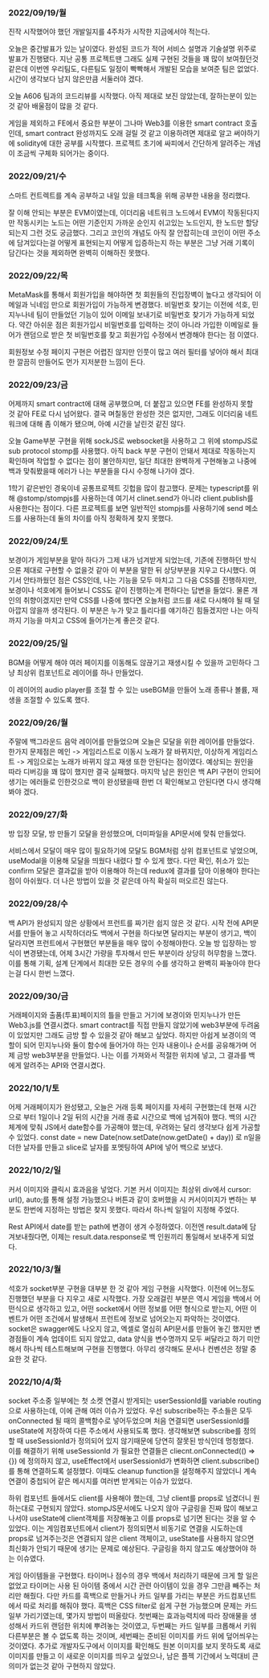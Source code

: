 ### 2022/09/19/월

진작 시작했어야 했던 개발일지를 4주차가 시작한 지금에서야 적는다.

오늘은 중간발표가 있는 날이였다. 완성된 코드가 적어 서비스 설명과 기술설명 위주로 발표가 진행됐다. 지난 공통 프로젝트땐 그래도 실제 구현된 것들을 꽤 많이 보여줬던것 같은데 이번엔 우리팀도, 다른팀도 일정이 빡빡해서 개발된 모습을 보여준 팀은 없었다. 시간이 생각보다 남지 않은만큼 서둘러야 겠다.

오늘 A606 팀과의 코드리뷰를 시작했다. 아직 제대로 보진 않았는데, 잘하는분이 있는것 같아 배울점이 많을 것  같다.

게임을 제외하고 FE에서 중요한 부분이 그나마 Web3를 이용한 smart contract 호출인데, smart contract 완성까지도 오래 걸릴 것 같고 이용하려면 제대로 알고 써야하기에 solidity에 대한 공부를 시작했다. 프로젝트 초기에 싸피에서 간단하게 알려주는 개념이 조금씩 구체화 되어가는 중이다.



### 2022/09/21/수

스마트 컨트렉트를 계속 공부하고 내일 있을 테크톡을 위해 공부한 내용을 정리했다.

잘 이해 안되는 부분은 EVM이였는데, 이더리움 네트워크 노드에서 EVM이 작동된다지만 작동시키는 노드는 어떤 기준인지 가까운 순인지 쉬고있는 노드인지, 한 노드만 할당되는지 그런 것도 궁금했다. 그리고 코인의 개념도 아직 잘 안잡히는데 코인이 어떤 주소에 담겨있다는걸 어떻게 표현되는지 어떻게 입증하는지 하는 부분은 그냥 거래 기록이 담긴다는 것을 제외하면 완벽히 이해하진 못했다.



### 2022/09/22/목

MetaMask를 통해서 회원가입을 해야하면 첫 회원들의 진입장벽이 높다고 생각되어 이메일과 닉네임 만으로 회원가입이 가능하게 변경했다. 비밀번호 찾기는 이전에 석호, 민지누나네 팀이 만들었던 기능이 있어 이메일 보내기로 비밀번호 찾기가 가능하게 되었다. 약간 아쉬운 점은 회원가입시 비밀번호를 입력하는 것이 아니라 가입한 이메일로 들어가 랜덤으로 받은 첫 비밀번호를 찾고 회원가입 수정에서 변경해야 한다는 점 이였다.

회원정보 수정 페이지 구현은 어렵진 않지만 인풋이 많고 여러 필터를 넣어야 해서 최대한 깔끔히 만들어도 먼가 지저분한 느낌이 든다.



### 2022/09/23/금

어제까지 smart contract에 대해 공부했으며, 더 붙잡고 있으면 FE를 완성하지 못할 것 같아 FE로 다시 넘어왔다. 결국 며칠동안 완성한 것은 없지만, 그래도 이더리움 네트워크에 대해 좀 이해가 됐으며, 아예 시간을 날린것 같진 않다.

오늘 Game부분 구현을 위해 sockJS로 websocket을 사용하고 그 위에 stompJS로 sub protocol stomp를 사용했다. 아직 back 부분 구현이 안돼서 제대로 작동하는지 확인하며 작업할 수 없다는 점이 불안하지만, 일단 최대한 완벽하게 구현해놓고 나중에 백과 맞춰봤을때 에러가 나는 부분들을 다시 수정해 나가야 겠다.

1학기 같은반인 경욱이네 공통프로젝트 깃헙을 많이 참고했다. 문제는 typescript를 위해 @stomp/stompjs를 사용하는데 여기서 clinet.send가 아니라 client.publish를 사용한다는 점이다. 다른 프로젝트를 보면 일반적인 stompjs를 사용하기에 send 메소드를 사용하는데 둘의 차이를 아직 정확하게 찾지 못했다.



### 2022/09/24/토

보경이가 게임부분을 맡아 하다가 그제 내가 넘겨받게 되었는데, 기존에 진행하던 방식으론 제대로 구현할 수 없을것 같아 이 부분을 말한 뒤 상당부분을 지우고 다시했다. 여기서 안타까웠던 점은 CSS인데, 나는 기능을 모두 마치고 그 다음 CSS를 진행하지만, 보경이나 석호에게 들어보니 CSS도 같이 진행하는게 편하다는 답변을 들었다. 물론 개인의 취향이겠지만 만약 CSS를 나중에 했다면 오늘처럼 코드를 새로 다시해야 될 때 덜 아깝지 않을까 생각된다. 이 부분은 누가 맞고 틀리다를 얘기하긴 힘들겠지만 나는 아직까지 기능을 마치고 CSS에 들어가는게 좋은것 같다.



### 2022/09/25/일

BGM을 어떻게 해야 여러 페이지를 이동해도 않끊기고 재생시킬 수 있을까 고민하다 그냥 최상위 컴포넌트로 레이어를 하나 만들었다.

이 레이어의 audio player를 조절 할 수 있는 useBGM을 만들어 노래 종류나 볼륨, 재생을 조절할 수 있도록 했다.



### 2022/09/26/월

주말에 백그라운드 음악 레이어를 만들었으며 오늘은 모달을 위한 레이어를 만들었다. 한가지 문제점은 메인 -> 게임리스트로 이동시 노래가 잘 바뀌지만, 이상하게 게임리스트 -> 게임으로는 노래가 바뀌지 않고 재생 또한 안된다는 점이였다. 예상되는 원인을 따라 디버깅을 꽤 많이 했지만 결국 실패했다. 마지막 남은 원인은 백 API 구현이 안되어 생기는 에러들로 인한것으로 백이 완성됐을때 한번 더 확인해보고 안된다면 다시 생각해 봐야 겠다.



### 2022/09/27/화

방 입장 모달, 방 만들기 모달을 완성했으며, 더미파일을 API문서에 맞춰 만들었다.

서비스에서 모달이 매우 많이 필요하기에 모달도 BGM처럼 상위 컴포넌트로 넣었으며, useModal을 이용해 모달을 띄웠다 내렸다 할 수 있게 했다. 다만 확인, 취소가 있는 confirm 모달은 결과값을 받아 이용해야 하는데 redux에 결과를 담아 이용해야 한다는 점이 아쉬웠다. 더 나은 방법이 있을 것 같은데 아직 확실히 떠오르진 않는다.



### 2022/09/28/수

백 API가 완성되지 않은 상황에서 프런트를 짜기란 쉽지 않은 것 같다. 시작 전에 API문서를 만들어 놓고 시작하더라도 백에서 구현을 하다보면 달라지는 부분이 생기고, 백이 달라지면 프런트에서 구현했던 부분들을 매우 많이 수정해야한다. 오늘 방 입장하는 방식이 변경됐는데, 어제 3시간 가량을 투자해서 만든 부분이라 상당히 허무함을 느꼈다. 이를 통해 기획, 설계 단계에서 최대한 모든 경우의 수를 생각하고 완벽히 짜놓아야 한다는걸 다시 한번 느꼈다.



### 2022/09/30/금

거래페이지와 출품(투표)페이지의 틀을 만들고 거기에 보경이와 민지누나가 만든 Web3.js를 연결시켰다. smart contract를 직접 만들지 않았기에 web3부분에 두려움이 있었지만 그래도 금방 할 수 있을것 같아 해보고 싶었다. 하지만 아쉽게 보경이의 역할이 되어 민지누나와 둘이 함수에 들어가야 하는 인자 내용이나 순서를 공유해가며 어제 금방 web3부분을 만들었다. 나는 이를 가져와서 적절한 위치에 넣고, 그 결과를 백에게 알려주는 API와 연결시켰다.



### 2022/10/1/토

어제 거래페이지가 완성됐고, 오늘은 거래 등록 페이지를 자세히 구현했는데 현재 시간으로 부터 1일이나 2일 뒤의 시간을 거래 종료 시간으로 백에 넘겨줘야 했다. 백의 시간 체계에 맞춰 JS에서 date함수를 가공해야 했는데, 우려와는 달리 생각보다 쉽게 가공할 수 있었다. const date = new Date(now.setDate(now.getDate() + day)) 로 n일을 더한 날자를 만들고 slice로 날자를 포멧팅하여 API에 넣어 백으로 보냈다.



### 2022/10/2/일

커서 이미지와 클릭시 효과음을 넣었다. 기본 커서 이미지는 최상위 div에서 cursor: url(), auto;를 통해 설정 가능했으나 버튼과 같이 호버했을 시 커서이미지가 변하는 부분도 한번에 지정하는 방법은 찾지 못했다. 따라서 하나씩 일일이 지정해 주었다.

Rest API에서 date를 받는 path에 변경이 생겨 수정하였다. 이전엔 result.data에 담겨보내줬다면, 이제는 result.data.response로 백 인원끼리 통일해서 보내주게 되었다.



### 2022/10/3/월

석호가 socket부분 구현을 대부분 한 것 같아 게임 구현을 시작했다. 이전에 어느정도 진행했던 부분을 다 지우고 새로 시작했다. 가장 오래걸린 부분은 역시 게임을 백에서 어떤식으로 생각하고 있고, 어떤 socket에서 어떤 정보를 어떤 형식으로 받는지, 어떤 이벤트가 어떤 조건에서 발생해서 프런트에 정보로 넘어오는지 파악하는 것이였다. socket은 swagger에도 나오지 않고, 엑셀로 열심히 API문서를 만들어 놓긴 했지만 변경점들이 계속 업데이트 되지 않았고, data 양식을 변수명까지 모두 써달라고 하기 미안해서 하나씩 테스트해보며 구현을 진행했다. 아무리 생각해도 문서나 컨벤션은 정말 중요한 것 같다.



### 2022/10/4/화

socket 주소중 일부에는 첫 소켓 연결시 받게되는 userSessionId를 variable routing으로 사용하는데, 이에 관해 여러 이슈가 있었다. 우선 subscribe하는 주소들은 모두 onConnected 될 때의 콜백함수로 넣어두었으며 처음 연결되면 userSessionId를 useState에 저장하여 다른 주소에서 사용되도록 했다. 생각해보면 subscribe를 정의 할 때 useSessionId가 정의되어 있지 않기때문에 당연히 잘못된 방식인데 멍청했다. 이를 해결하기 위해 useSessionId 가 필요한 연결들은 cliecnt.onConnected(() => {}) 에 정의하지 않고, useEffect에서 userSessionId가 변화하면 client.subscribe() 를 통해 연결하도록 설정했다. 이때도 cleanup function을 설정해주지 않았더니 계속 연결이 중첩되어 같은 메시지를 여러번 받게되는 이슈가 있었다.

하위 컴포넌트 들에서도 client를 사용해야 했는데, 그냥 client를 props로 넘겼더니 원하는대로 구현되지 않았다. stompJS문서에도 나오지 않아 구글링을 진짜 많이 해보고 나서야 useState에 client객체를 저장해놓고 이를 props로 넘기면 된다는 것을 알 수 있었다. 이는 게임컴포넌트에서 client가 정의되면서 비동기로 연결을 시도하는데 props로 넘겨주는것은 연결되지 않은 client 객체이고, useState를 사용하지 않으면 최신화가 안되기 때문에 생기는 문제로 예상된다. 구글링을 하지 않고도 예상했어야 하는 이슈였다.

게임 아이템들을 구현했다. 타이머나 점수의 경우 백에서 처리하기 때문에 크게 할 일은 없었고 타이머는 사용 된 아이템 중에서 시간 관련 아이템이 있을 경우 그만큼 빼주는 처리만 해줬다. 다만 카드를 흑백으로 만들거나 카드 일부를 가리는 부분은 카드컴포넌트에서 따로 처리를 해줘야 했다. 흑백은 CSS filter로 쉽게 구현 가능했으며 문제는 카드 일부 가리기였는데, 몇가지 방법이 떠올랐다. 첫번째는 효과능력치에 따라 장애물을 생성해서 카드위 랜덤한 위치에 뿌려놓는 것이였고, 두번째는 카드 일부를 크롭해서 키워 다른부분은 볼 수 없도록 하는 것이며, 세번째는 준비된 이미지를 카드 위에 덮어씌우는 것이였다. 추가로 개발자도구에서 이미지를 확인해도 원본 이미지를 보지 못하도록 새로 이미지를 만들고 이 새로운 이미지를 띄우고 싶었으나, 남은 플젝 기간에서 노력대비 큰 의미가 없는것 같아 구현하지 않았다.

